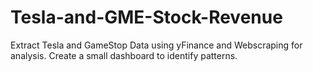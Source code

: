 # Tesla-and-GME-Stock-Revenue
Extract Tesla and GameStop Data using yFinance and Webscraping for analysis. Create a small dashboard to identify patterns.
